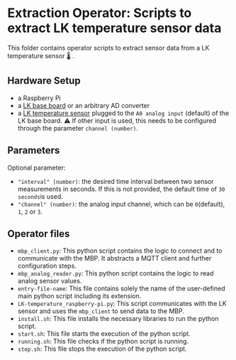 # Extraction Operator: Scripts to extract LK temperature sensor data

This folder contains operator scripts to extract sensor data from a LK temperature sensor :thermometer: . 

## Hardware Setup 

 - a Raspberry Pi
 - a [LK base board](http://www.linkerkit.de/index.php?title=LK-Base-RB_2) or an arbitrary AD converter
 - a [LK temperature sensor](http://www.linkerkit.de/index.php?title=LK-Temp) plugged to the `A0 analog input` (default) of the LK base board. :warning: ​If other input is used, this needs to be configured through the parameter `channel (number)`.

## Parameters

Optional parameter:

* `"interval" (number)`: the desired time interval between two sensor measurements in seconds. If this is not provided, the default time of `30 seconds`is used.
* `"channel" (number)`: the analog input channel, which can be `0`(default), `1`, `2` or `3`. 

## Operator files 

 - `mbp_client.py`: This python script contains the logic to connect and to communicate with the MBP. It abstracts a MQTT client and further configuration steps.  
 - `mbp_analog_reader.py`: This python script contains the logic to read analog sensor values.
 - `entry-file-name`: This file contains solely the name of the user-defined main python script including its extension. 
 - `LK-temperature_raspberry-pi.py`: This script communicates with the LK sensor and uses the `mbp_client` to send data to the MBP.  
 - `install.sh`: This file installs the necessary libraries to run the python script.
 - `start.sh`: This file starts the execution of the python script.
 - `running.sh`: This file checks if the python script is running.
 - `stop.sh`: This file stops the execution of the python script.

